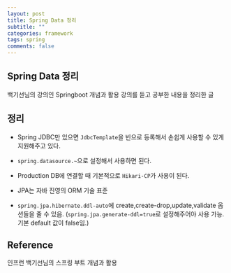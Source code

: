 ```yaml
---
layout: post
title: Spring Data 정리
subtitle: ""
categories: framework
tags: spring
comments: false
---
```


## Spring Data 정리

백기선님의 강의인 Springboot 개념과 활용 강의를 듣고 공부한 내용을 정리한 글

## 정리

- Spring JDBC만 있으면 `JdbcTemplate`을 빈으로 등록해서 손쉽게 사용할 수 있게 지원해주고 있다.

- `spring.datasource.~`으로 설정해서 사용하면 된다.

- Production DB에 연결할 때 기본적으로 `Hikari-CP`가 사용이 된다.

- JPA는 자바 진영의 ORM 기술 표준

- `spring.jpa.hibernate.ddl-auto`에 create,create-drop,update,validate 옵션들을 줄 수 있음. (`spring.jpa.generate-ddl=true`로 설정해주어야 사용 가능. 기본 default 값이 false임.)

## Reference

인프런 백기선님의 스프링 부트 개념과 활용
